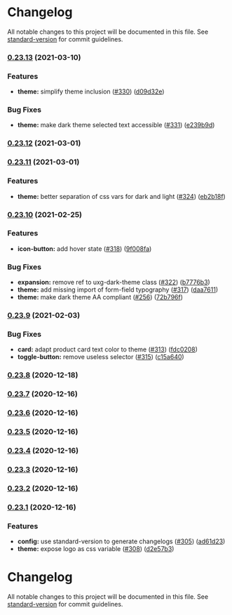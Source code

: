 # Changelog

All notable changes to this project will be documented in this file. See [standard-version](https://github.com/conventional-changelog/standard-version) for commit guidelines.

### [0.23.13](https://github.com/fusionfabric/finastra-design-system/compare/v0.23.12...v0.23.13) (2021-03-10)


### Features

* **theme:** simplify theme inclusion ([#330](https://github.com/fusionfabric/finastra-design-system/issues/330)) ([d09d32e](https://github.com/fusionfabric/finastra-design-system/commit/d09d32ecafb3df8ae585d56d5772620f70e79395))


### Bug Fixes

* **theme:** make dark theme selected text accessible ([#331](https://github.com/fusionfabric/finastra-design-system/issues/331)) ([e239b9d](https://github.com/fusionfabric/finastra-design-system/commit/e239b9dd613c8cd17aa623b1b7706817354125e1))

### [0.23.12](https://github.com/fusionfabric/finastra-design-system/compare/v0.23.11...v0.23.12) (2021-03-01)

### [0.23.11](https://github.com/fusionfabric/finastra-design-system/compare/v0.23.10...v0.23.11) (2021-03-01)


### Features

* **theme:** better separation of css vars for dark and light ([#324](https://github.com/fusionfabric/finastra-design-system/issues/324)) ([eb2b18f](https://github.com/fusionfabric/finastra-design-system/commit/eb2b18fe5690c36584b19a78ee78f861033b9892))

### [0.23.10](https://github.com/fusionfabric/finastra-design-system/compare/v0.23.9...v0.23.10) (2021-02-25)


### Features

* **icon-button:** add hover state ([#318](https://github.com/fusionfabric/finastra-design-system/issues/318)) ([9f008fa](https://github.com/fusionfabric/finastra-design-system/commit/9f008fa7e945ce1f0315a603543db83ac6fc444c))


### Bug Fixes

* **expansion:** remove ref to uxg-dark-theme class ([#322](https://github.com/fusionfabric/finastra-design-system/issues/322)) ([b7776b3](https://github.com/fusionfabric/finastra-design-system/commit/b7776b3da9f1a581170da1713950657dc5e5d305))
* **theme:** add missing import of form-field typography ([#317](https://github.com/fusionfabric/finastra-design-system/issues/317)) ([daa7611](https://github.com/fusionfabric/finastra-design-system/commit/daa7611798b83e34c2d914879b272de01aa7b072))
* **theme:** make dark theme AA compliant ([#256](https://github.com/fusionfabric/finastra-design-system/issues/256)) ([72b796f](https://github.com/fusionfabric/finastra-design-system/commit/72b796f41be6aed9cbd0ce2fbdb7ae989e54339c))

### [0.23.9](https://github.com/fusionfabric/finastra-design-system/compare/v0.23.8...v0.23.9) (2021-02-03)


### Bug Fixes

* **card:** adapt product card text color to theme ([#313](https://github.com/fusionfabric/finastra-design-system/issues/313)) ([fdc0208](https://github.com/fusionfabric/finastra-design-system/commit/fdc020863a7b8ebd35b58a90ef09144ea0e07234))
* **toggle-button:** remove useless selector ([#315](https://github.com/fusionfabric/finastra-design-system/issues/315)) ([c15a640](https://github.com/fusionfabric/finastra-design-system/commit/c15a640a3eef3b990399592913b6a04e92fd3e74))

### [0.23.8](https://github.com/fusionfabric/finastra-design-system/compare/v0.23.7...v0.23.8) (2020-12-18)

### [0.23.7](https://github.com/fusionfabric/finastra-design-system/compare/v0.23.6...v0.23.7) (2020-12-16)

### [0.23.6](https://github.com/fusionfabric/finastra-design-system/compare/v0.23.5...v0.23.6) (2020-12-16)

### [0.23.5](https://github.com/fusionfabric/finastra-design-system/compare/v0.23.4...v0.23.5) (2020-12-16)

### [0.23.4](https://github.com/fusionfabric/finastra-design-system/compare/v0.23.3...v0.23.4) (2020-12-16)

### [0.23.3](https://github.com/fusionfabric/finastra-design-system/compare/v0.23.2...v0.23.3) (2020-12-16)

### [0.23.2](https://github.com/fusionfabric/finastra-design-system/compare/v0.23.1...v0.23.2) (2020-12-16)

### [0.23.1](https://github.com/fusionfabric/finastra-design-system/compare/v0.23.0...v0.23.1) (2020-12-16)

### Features

- **config:** use standard-version to generate changelogs ([#305](https://github.com/fusionfabric/finastra-design-system/issues/305)) ([ad61d23](https://github.com/fusionfabric/finastra-design-system/commit/ad61d237715cbe3e313276acac5a7708aacb125d))
- **theme:** expose logo as css variable ([#308](https://github.com/fusionfabric/finastra-design-system/issues/308)) ([d2e57b3](https://github.com/fusionfabric/finastra-design-system/commit/d2e57b3c67b791a57544c5c6de9151a5e88c5443))

# Changelog

All notable changes to this project will be documented in this file. See [standard-version](https://github.com/conventional-changelog/standard-version) for commit guidelines.
